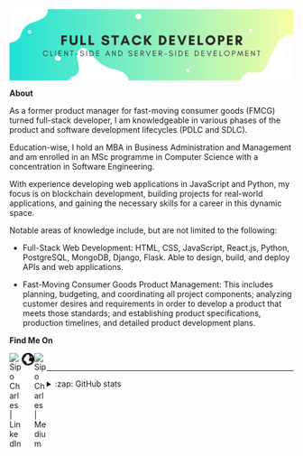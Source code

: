 <img align = "center" src = "img/FullStackDevelopmentBanner.png">

**About**

As a former product manager for fast-moving consumer goods (FMCG) turned full-stack developer, I am knowledgeable in various phases of the product and software development lifecycles (PDLC and SDLC).

Education-wise, I hold an MBA in Business Administration and Management and am enrolled in an MSc programme in Computer Science with a concentration in Software Engineering.

With experience developing web applications in JavaScript and Python, my focus is on blockchain development, building projects for real-world applications, and gaining the necessary skills for a career in this dynamic space.

Notable areas of knowledge include, but are not limited to the following:

- Full-Stack Web Development: HTML, CSS, JavaScript, React.js, Python, PostgreSQL, MongoDB, Django, Flask. Able to design, build, and deploy APIs and web applications.

- Fast-Moving Consumer Goods Product Management: This includes planning, budgeting, and coordinating all project components; analyzing customer desires and requirements in order to develop a product that meets those standards; and establishing product specifications, production timelines, and detailed product development plans.

<!-- 1. The Key Tools
   1. Computer and operating system
      1. Windows
      1. Linux.
   1. IDE
      1. IntelliJ
      1. Android Studio
   1. Code Editor
      1. Visual Studio Code
   1. Version Control
      1. Git.
1. Client-Side
   1. Basics
      1. HTML
      1. CSS
      1. SCSS
   1. CSS Frameworks
      1. Bootstrap
      1. Materialize
      1. Bulma
   1. Programming Language
      1. JavaScript
   1. Client-Side Framework
      1. Vue.js.
1. Server-Side
   1. Programming Language
      1. Java
      1. Python
   1. Server-Side Framework
      1. Django
      1. Flask.
1. Database
   1. Relational Database
      1. PostgreSQL
   1. NoSQL
      1. MongoDB
   1. Lightweight
      1. SQLite.
1. Deployment & DevOps
   1. App Hosting
      1. Heroku
   1. Virtualization
      1. Docker
   1. Testing
      1. Jasmine
      1. Pytest. -->

**Find Me On**

[<img align="left" alt="Sipo Charles | LinkedIn" width="22px" src="https://cdn.jsdelivr.net/npm/simple-icons@v3/icons/linkedin.svg" />][linkedin]
[<img align="left" alt="sipo.io" width="22px" src="https://raw.githubusercontent.com/iconic/open-iconic/master/svg/globe.svg" />][website]
[<img align="left" alt="Sipo Charles | Medium" width="22px" src="https://cdn.jsdelivr.net/npm/simple-icons@v3/icons/medium.svg" />][medium]
<br />

---

<details>
    <summary>:zap: GitHub stats</summary>
    <img align="left" alt="sipostudent's Github Stats" src="https://github-readme-stats.vercel.app/api?username=sipostudent&count_private=true&hide=issues,contribs&show_icons=true&hide_border=true" />
</details>

[website]: https://www.sipo.io/
[medium]: https://medium.com/@sipocharles18
[linkedin]: https://www.linkedin.com/in/sipo-cyrus-charles/

